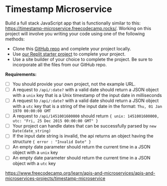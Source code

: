 # Timestamp Microservice

Build a full stack JavaScript app that is functionally similar to this: https://timestamp-microservice.freecodecamp.rocks/. Working on this project will involve you writing your code using one of the following methods:

* Clone this [GitHub repo](https://github.com/freeCodeCamp/boilerplate-project-timestamp/) and complete your project locally.
* Use [our Replit starter project](https://replit.com/github/freeCodeCamp/boilerplate-project-timestamp) to complete your project.
* Use a site builder of your choice to complete the project. Be sure to incorporate all the files from our GitHub repo.

**Requirements:**
* [ ] You should provide your own project, not the example URL.
* [ ] A request to `/api/:date?` with a valid date should return a JSON object with a `unix` key that is a Unix timestamp of the input date in milliseconds
* [ ] A request to `/api/:date?` with a valid date should return a JSON object with a `utc` key that is a string of the input date in the format: `Thu, 01 Jan 1970 00:00:00 GMT`
* [ ] A request to `/api/1451001600000` should return `{ unix: 1451001600000, utc: "Fri, 25 Dec 2015 00:00:00 GMT" }`
* [ ] Your project can handle dates that can be successfully parsed by `new Date(date_string)`
* [ ] If the input date string is invalid, the api returns an object having the structure `{ error : "Invalid Date" }`
* [ ] An empty date parameter should return the current time in a JSON object with a `unix` key
* [ ] An empty date parameter should return the current time in a JSON object with a `utc` key

https://www.freecodecamp.org/learn/apis-and-microservices/apis-and-microservices-projects/timestamp-microservice
